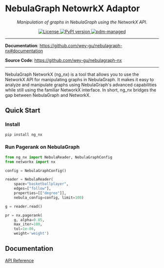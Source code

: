 # NebulaGraph NetowrkX Adaptor

<p align="center">
    <em>Manipulation of graphs in NebulaGraph using the NetworkX API.</em>
</p>

<p align="center">
<a href="LICENSE" target="_blank">
    <img src="https://img.shields.io/badge/License-Apache_2.0-blue.svg" alt="License">
</a>

<a href="https://badge.fury.io/py/ng_nx" target="_blank">
    <img src="https://badge.fury.io/py/ng_nx.svg" alt="PyPI version">
</a>

<a href="https://pdm.fming.dev" target="_blank">
    <img src="https://img.shields.io/badge/pdm-managed-blueviolet" alt="pdm-managed">
</a>

<!-- <a href="https://github.com/wey-gu/nebulagraph-nx/actions/workflows/ci.yml">
  <img src="https://github.com/wey-gu/nebulagraph-nx/actions/workflows/ci.yml/badge.svg" alt="Tests">
</a> -->

</p>

---

**Documentation**: <a href="https://github.com/wey-gu/nebulagraph-nx#documentation" target="_blank">https://github.com/wey-gu/nebulagraph-nx#documentation</a>

**Source Code**: <a href="https://github.com/wey-gu/nebulagraph-nx" target="_blank">https://github.com/wey-gu/nebulagraph-nx</a>

---

NebulaGraph NetworkX (ng_nx) is a tool that allows you to use the NetworkX API for manipulating graphs in NebulaGraph. It makes it easy to analyze and manipulate graphs using NebulaGraph's advanced capabilities while still using the familiar NetworkX interface. In short, ng_nx bridges the gap between NebulaGraph and NetworkX.

## Quick Start

### Install

```bash
pip install ng_nx
```

### Run Pagerank on NebulaGraph

```python
from ng_nx import NebulaReader, NebulaGraphConfig
from networkx import nx

config = NebulaGraphConfig()

reader = NebulaReader(
    space="basketballplayer",
    edges=["follow"],
    properties=[["degree"]],
    nebula_config=config, limit=100)

g = reader.read()

pr = nx.pagerank(
    g, alpha=0.85,
    max_iter=100,
    tol=1e-06,
    weight='weight')
```

## Documentation

[API Reference](https://github.com/wey-gu/nebulagraph-nx/blob/main/docs/API.md)